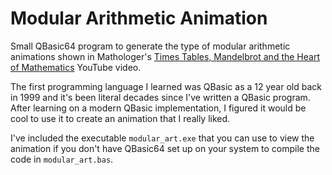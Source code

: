 # Modular Arithmetic Animation

Small QBasic64 program to generate the type of modular arithmetic animations shown in Mathologer's [Times Tables, Mandelbrot and the Heart of Mathematics](/c/Users/steph/Projects/qbasic/animate-modular-arithmetic) YouTube video.

The first programming language I learned was QBasic as a 12 year old back in 1999 and it's been literal decades since I've written a QBasic program.  After learning on a modern QBasic implementation, I figured it would be cool to use it to create an animation that I really liked.

I've included the executable `modular_art.exe` that you can use to view the animation if you don't have QBasic64 set up on your system to compile the code in `modular_art.bas`.
